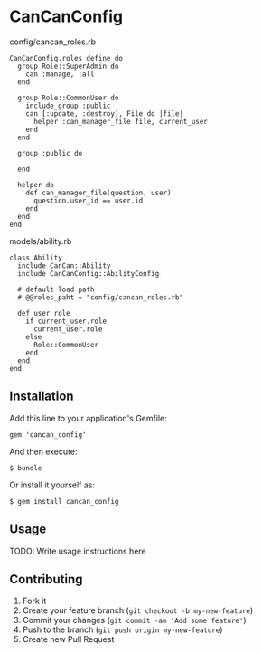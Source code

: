 # CanCanConfig

config/cancan_roles.rb

    CanCanConfig.roles_define do
      group Role::SuperAdmin do
        can :manage, :all
      end

      group Role::CommonUser do
        include_group :public
        can [:update, :destroy], File do |file|
          helper :can_manager_file file, current_user
        end
      end

      group :public do

      end

      helper do
        def can_manager_file(question, user)
          question.user_id == user.id
        end
      end
    end

models/ability.rb

    class Ability
      include CanCan::Ability
      include CanCanConfig::AbilityConfig

      # default load path
      # @@roles_paht = "config/cancan_roles.rb"

      def user_role
        if current_user.role
          current_user.role
        else
          Role::CommonUser
        end
      end
    end


## Installation

Add this line to your application's Gemfile:

    gem 'cancan_config'

And then execute:

    $ bundle

Or install it yourself as:

    $ gem install cancan_config

## Usage

TODO: Write usage instructions here

## Contributing

1. Fork it
2. Create your feature branch (`git checkout -b my-new-feature`)
3. Commit your changes (`git commit -am 'Add some feature'`)
4. Push to the branch (`git push origin my-new-feature`)
5. Create new Pull Request
